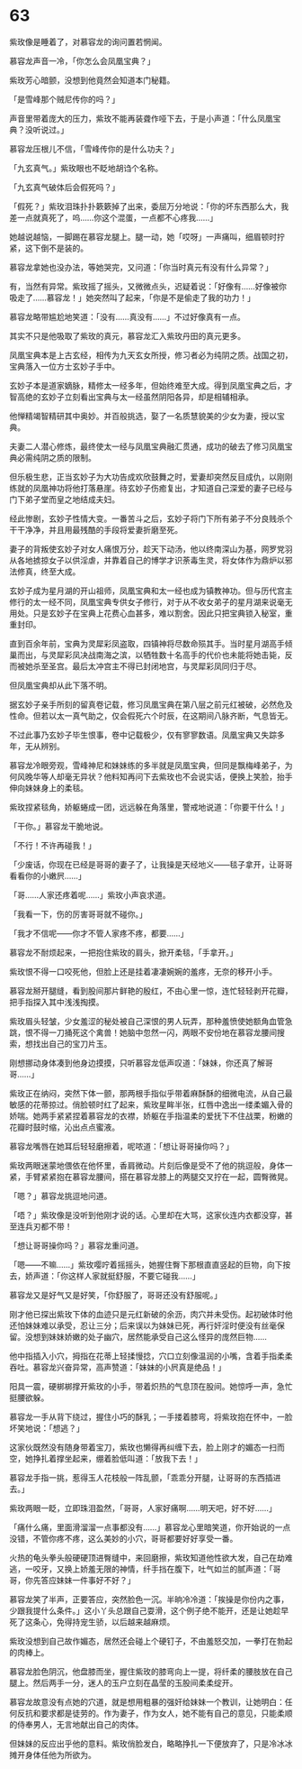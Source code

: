# 63

紫玫像是睡着了，对慕容龙的询问置若惘闻。

慕容龙声音一冷，「你怎么会凤凰宝典？」

紫玫芳心暗颤，没想到他竟然会知道本门秘籍。

「是雪峰那个贼尼传你的吗？」

声音里带着庞大的压力，紫玫不能再装聋作哑下去，于是小声道：「什么凤凰宝典？没听说过。」

慕容龙压根儿不信，「雪峰传你的是什么功夫？」

「九玄真气。」紫玫眼也不眨地胡诌个名称。

「九玄真气破体后会假死吗？」

「假死？」紫玫泪珠扑扑簌簌掉了出来，委屈万分地说：「你的坏东西那么大，我差一点就真死了，呜……你这个混蛋，一点都不心疼我……」

她越说越恼，一脚踢在慕容龙腿上。腿一动，她「哎呀」一声痛叫，细眉顿时拧紧，这下倒不是装的。

慕容龙拿她也没办法，等她哭完，又问道：「你当时真元有没有什么异常？」

有，当然有异常。紫玫摇了摇头，又微微点头，迟疑着说：「好像有……好像被你吸走了……慕容龙！」她突然叫了起来，「你是不是偷走了我的功力！」

慕容龙略带尴尬地笑道：「没有……真没有……」不过好像真有一点。

其实不只是他吸取了紫玫的真元，慕容龙汇入紫玫丹田的真元更多。

凤凰宝典本是上古玄经，相传为九天玄女所授，修习者必为纯阴之质。战国之初，宝典落入一位方士玄妙子手中。

玄妙子本是道家嫡脉，精修太一经多年，但始终难至大成。得到凤凰宝典之后，才智高绝的玄妙子立刻看出宝典与太一经虽然阴阳各异，却是相辅相承。

他惮精竭智精研其中奥妙。并百般挑选，娶了一名质慧貌美的少女为妻，授以宝典。

夫妻二人潜心修炼，最终使太一经与凤凰宝典融汇贯通，成功的破去了修习凤凰宝典必需纯阴之质的限制。

但乐极生悲，正当玄妙子为大功告成欢欣鼓舞之时，爱妻却突然反目成仇，以刚刚练就的凤凰神功将他打落悬崖。待玄妙子伤癒复出，才知道自己深爱的妻子已经与门下弟子堂而皇之地结成夫妇。

经此惨剧，玄妙子性情大变。一番苦斗之后，玄妙子将门下所有弟子不分良贱杀个干干净净，并且用最残酷的手段将爱妻折磨至死。

妻子的背叛使玄妙子对女人痛恨万分，趁天下动汤，他以终南深山为基，网罗党羽从各地掳掠女子以供淫虐，并靠着自己的博学才识荼毒生灵，将女体作为鼎炉以邪法修真，终至大成。

玄妙子成为星月湖的开山祖师，凤凰宝典和太一经也成为镇教神功。但与历代宫主修行的太一经不同，凤凰宝典专供女子修行，对于从不收女弟子的星月湖来说毫无用处。只是玄妙子在宝典上花费心血甚多，难以割舍。因此只把宝典锁入秘室，重重封印。

直到百余年前，宝典为灵犀彩凤盗取，四镇神将尽数命殒其手。当时星月湖高手倾巢而出，与灵犀彩凤决战南海之滨，以牺牲数十名高手的代价也未能将她击毙，反而被她杀至圣宫。最后太冲宫主不得已封闭地宫，与灵犀彩凤同归于尽。

但凤凰宝典却从此下落不明。

据玄妙子亲手所刻的留真卷记载，修习凤凰宝典在第八层之前元红被破，必然危及性命。但若以太一真气助之，仅会假死六个时辰，在这期间八脉齐断，气息皆无。

不过此事乃玄妙子毕生恨事，卷中记载极少，仅有寥寥数语。凤凰宝典又失踪多年，无从辨别。

慕容龙冷眼旁观，雪峰神尼和妹妹练的多半就是凤凰宝典，但同是飘梅峰弟子，为何风晚华等人却毫无异状？他料知再问下去紫玫也不会说实话，便换上笑脸，抬手伸向妹妹身上的柔毯。

紫玫捏紧毯角，娇躯蜷成一团，远远躲在角落里，警戒地说道：「你要干什么！」

「干你。」慕容龙干脆地说。

「不行！不许再碰我！」

「少废话，你现在已经是哥哥的妻子了，让我操是天经地义——毯子拿开，让哥哥看看你的小嫩屄……」

「哥……人家还疼着呢……」紫玫小声哀求道。

「我看一下，伤的厉害哥哥就不碰你。」

「我才不信呢——你才不管人家疼不疼，都要……」

慕容龙不耐烦起来，一把抱住紫玫的肩头，掀开柔毯，「手拿开。」

紫玫恨不得一口咬死他，但脸上还是挂着凄凄婉婉的羞疼，无奈的移开小手。

慕容龙掰开腿缝，看到股间那片鲜艳的殷红，不由心里一惊，连忙轻轻剥开花瓣，把手指探入其中浅浅掏摸。

紫玫眉头轻皱，少女羞涩的秘处被自己深恨的男人玩弄，那种羞愤使她额角血管急跳，恨不得一刀捅死这个禽兽！她脑中忽然一闪，两眼不安份地在慕容龙腰间搜索，想找出自己的宝刀片玉。

刚想挪动身体凑到他身边摸摸，只听慕容龙低声叹道：「妹妹，你还真了解哥哥……」

紫玫正在纳闷，突然下体一颤，那两根手指似乎带着麻酥酥的细微电流，从自己最敏感的花蒂掠过。俏脸顿时红了起来，紫玫星眸半张，红唇中逸出一缕柔媚入骨的娇喘。她两手紧紧捏着慕容龙的衣襟，娇躯在手指温柔的爱抚下不住战栗，粉嫩的花瓣时鼓时缩，沁出点点蜜液。

慕容龙嘴唇在她耳后轻轻磨擦着，呢哝道：「想让哥哥操你吗？」

紫玫两眼迷蒙地偎依在他怀里，香肩微动。片刻后像是受不了他的挑逗般，身体一紧，手臂紧紧抱在慕容龙腰间，搭在慕容龙膝上的两腿交叉拧在一起，圆臀微晃。

「嗯？」慕容龙挑逗地问道。

「唔？」紫玫像是没听到他刚才说的话。心里却在大骂，这家伙连内衣都没穿，甚至连兵刃都不带！

「想让哥哥操你吗？」慕容龙重问道。

「嗯——不嘛……」紫玫嘤咛着摇摇头，她握住臀下那根直直竖起的巨物，向下按去，娇声道：「你这样人家就挺舒服，不要它碰我……」

慕容龙又是好气又是好笑，「你舒服了，哥哥还没有舒服呢。」

刚才他已探出紫玫下体的血迹只是元红新破的余沥，肉穴并未受伤。起初破体时他还怕妹妹难以承受，忍让三分；后来误以为妹妹已死，再行奸淫时便没有丝毫保留。没想到妹妹娇嫩的处子幽穴，居然能承受自己这么怪异的庞然巨物……

他中指插入小穴，拇指在花蒂上轻揉慢捻，穴口立刻像温润的小嘴，含着手指柔柔吞吐。慕容龙兴奋异常，高声赞道：「妹妹的小屄真是绝品！」

阳具一震，硬梆梆撑开紫玫的小手，带着炽热的气息顶在股间。她惊呼一声，急忙挺腰欲躲。

慕容龙一手从背下绕过，握住小巧的酥乳；一手搂着膝弯，将紫玫抱在怀中，一脸坏笑地说：「想逃？」

这家伙既然没有随身带着宝刀，紫玫也懒得再纠缠下去，脸上刚才的媚态一扫而空，她挣扎着撑坐起来，绷着脸低叫道：「放我下去！」

慕容龙手指一挑，惹得玉人花枝般一阵乱颤，「乖乖分开腿，让哥哥的东西插进去。」

紫玫两眼一眨，立即珠泪盈然，「哥哥，人家好痛啊……明天吧，好不好……」

「痛什么痛，里面滑溜溜一点事都没有……」慕容龙心里暗笑道，你开始说的一点没错，不管你疼不疼，这么美妙的小穴，哥哥都要好好享受一番。

火热的龟头拳头般硬硬顶进臀缝中，来回磨擦，紫玫知道他性欲大发，自己在劫难逃，一咬牙，又换上娇羞无限的神情，纤手挡在腹下，吐气如兰的腻声道：「哥哥，你先答应妹妹一件事好不好？」

慕容龙笑了半声，正要答应，突然脸色一沉。半晌冷冷道：「挨操是你份内之事，少跟我提什么条件。」这小丫头总跟自己耍滑，这个例子绝不能开，还是让她趁早死了这条心，免得持宠生骄，以后越来越麻烦。

紫玫没想到自己故作媚态，居然还会碰上个硬钉子，不由羞怒交加，一拳打在勃起的肉棒上。

慕容龙脸色阴沉，他盘膝而坐，握住紫玫的膝弯向上一提，将纤柔的腰肢放在自己腿上。然后两手一分，迷人的玉户立刻在晶莹的玉股间柔柔绽开。

慕容龙故意没有点她的穴道，就是想用粗暴的强奸给妹妹一个教训，让她明白：任何反抗和要求都是徒劳的。作为妻子，作为女人，她不能有自己的意见，只能柔顺的侍奉男人，无言地献出自己的肉体。

但妹妹的反应出乎他的意料。紫玫俏脸发白，略略挣扎一下便放弃了，只是冷冰冰摊开身体任他为所欲为。

